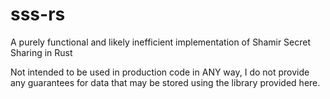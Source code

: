 # sss-rs
A purely functional and likely inefficient implementation of Shamir Secret Sharing in Rust

Not intended to be used in production code in ANY way, I do not provide any guarantees for data that
may be stored using the library provided here.
